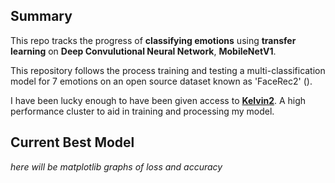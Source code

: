## Summary

This repo tracks the progress of **classifying emotions** using **transfer learning** on **Deep Convulutional Neural Network**, **MobileNetV1**.

This repository follows the process training and testing a multi-classification model for 7 emotions on an open source dataset known as 'FaceRec2' ().

I have been lucky enough to have been given access to **[Kelvin2](https://ni-hpc.github.io/nihpc-documentation/Connecting%20to%20Kelvin2/)**. A high performance cluster to aid in training and processing my model.

## Current Best Model

*here will be matplotlib graphs of loss and accuracy*
